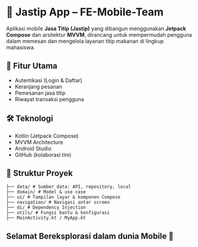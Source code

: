 # 📱 Jastip App – FE-Mobile-Team

Aplikasi mobile **Jasa Titip (Jastip)** yang dibangun menggunakan **Jetpack Compose** dan arsitektur **MVVM**, dirancang untuk mempermudah pengguna dalam memesan dan mengelola layanan titip makanan di lingkup mahasiswa.

## 🚀 Fitur Utama
- Autentikasi (Login & Daftar)
- Keranjang pesanan
- Pemesanan jasa titip
- Riwayat transaksi pengguna

## 🛠️ Teknologi
- Kotlin (Jetpack Compose)
- MVVM Architecture
- Android Studio
- GitHub (kolaborasi tim)
  
## 📂 Struktur Proyek
```
├── data/ # Sumber data: API, repository, local
├── domain/ # Model & use case
├── ui/ # Tampilan layar & komponen Compose
├── navigation/ # Navigasi antar screen
├── di/ # Dependency Injection
├── utils/ # Fungsi bantu & konfigurasi
├── MainActivity.kt / MyApp.kt
```
## Selamat Bereksplorasi dalam dunia Mobile 📱
